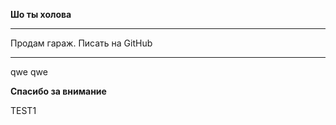**Шо ты холова**

---------------

Продам гараж. Писать на GitHub

---------------
qwe
qwe

**Спасибо за внимание**

TEST1